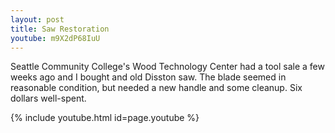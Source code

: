 ```yaml
---
layout: post
title: Saw Restoration
youtube: m9X2dP68IuU
---
```

Seattle Community College's Wood Technology Center had a tool sale a few weeks
ago and I bought and old Disston saw. The blade seemed in reasonable condition,
but needed a new handle and some cleanup. Six dollars well-spent.

{% include youtube.html id=page.youtube %}
